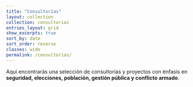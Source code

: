 ```yaml
---
title: "Consultorías"
layout: collection
collection: consultorias
entries_layout: grid
show_excerpts: true
sort_by: date
sort_order: reverse
classes: wide
permalink: /consultorias/
---
```


Aquí encontrarás una selección de consultorías y proyectos con énfasis en **seguridad, elecciones, población, gestión pública y conflicto armado**.
